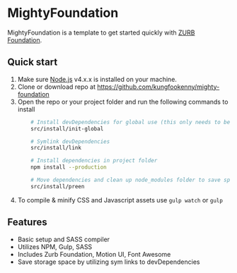 # MightyFoundation

MightyFoundation is a template to get started quickly with [ZURB Foundation](http://foundation.zurb.com).

## Quick start

1. Make sure [Node.js](http://nodejs.org) v4.x.x is installed on your machine.
2. Clone or download repo at https://github.com/kungfookenny/mighty-foundation
3. Open the repo or your project folder and run the following commands to install
	```bash
		# Install devDependencies for global use (this only needs to be run once)
		src/install/init-global

		# Symlink devDependencies
		src/install/link

		# Install dependencies in project folder
		npm install --production

		# Move dependencies and clean up node_modules folder to save space
		src/install/preen

	```
4. To compile & minify CSS and Javascript assets use `gulp watch` or `gulp`

## Features

* Basic setup and SASS compiler
* Utilizes NPM, Gulp, SASS
* Includes Zurb Foundation, Motion UI, Font Awesome
* Save storage space by utilizing sym links to devDependencies